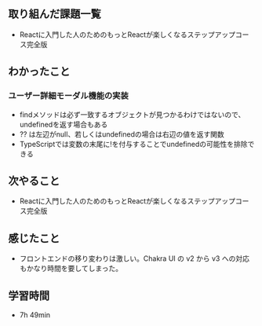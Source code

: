 ## 取り組んだ課題一覧
- Reactに入門した人のためのもっとReactが楽しくなるステップアップコース完全版
## わかったこと
### ユーザー詳細モーダル機能の実装
- findメソッドは必ず一致するオブジェクトが見つかるわけではないので、undefinedを返す場合もある
- ?? は左辺がnull、若しくはundefinedの場合は右辺の値を返す関数
- TypeScriptでは変数の末尾に!を付与することでundefinedの可能性を排除できる
## 次やること
- Reactに入門した人のためのもっとReactが楽しくなるステップアップコース完全版
## 感じたこと
- フロントエンドの移り変わりは激しい。Chakra UI の v2 から v3 への対応もかなり時間を要してしまった。
## 学習時間
- 7h 49min